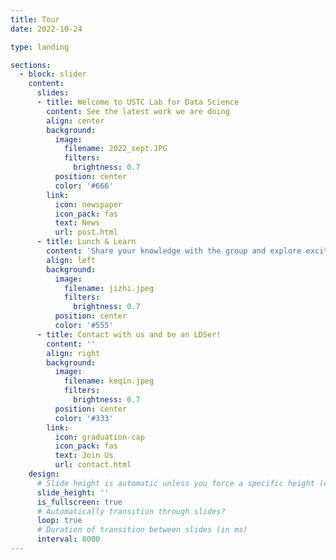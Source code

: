 ```yaml
---
title: Tour
date: 2022-10-24

type: landing

sections:
  - block: slider
    content:
      slides:
      - title: Welcome to USTC Lab for Data Science
        content: See the latest work we are doing
        align: center
        background:
          image:
            filename: 2022_sept.JPG
            filters:
              brightness: 0.7
          position: center
          color: '#666'
        link:
          icon: newspaper
          icon_pack: fas
          text: News
          url: post.html
      - title: Lunch & Learn 
        content: 'Share your knowledge with the group and explore exciting new topics together!'
        align: left
        background:
          image:
            filename: jizhi.jpeg
            filters:
              brightness: 0.7
          position: center
          color: '#555'
      - title: Contact with us and be an LDSer!
        content: ''
        align: right
        background:
          image:
            filename: keqin.jpeg
            filters:
              brightness: 0.7
          position: center
          color: '#333'
        link:
          icon: graduation-cap
          icon_pack: fas
          text: Join Us
          url: contact.html
    design:
      # Slide height is automatic unless you force a specific height (e.g. '400px')
      slide_height: ''
      is_fullscreen: true
      # Automatically transition through slides?
      loop: true
      # Duration of transition between slides (in ms)
      interval: 8000
---
```

